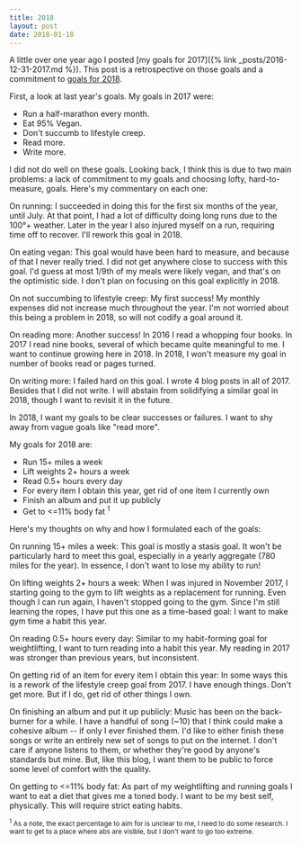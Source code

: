 ```yaml
---
title: 2018
layout: post
date: 2018-01-18
---
```


A little over one year ago I posted [my goals for 2017]({% link _posts/2016-12-31-2017.md %}). This post is a retrospective on those goals and a commitment to [goals for 2018](#2018).

First, a look at last year's goals. My goals in 2017 were:

- Run a half-marathon every month.
- Eat 95% Vegan.
- Don't succumb to lifestyle creep.
- Read more.
- Write more.

I did not do well on these goals. Looking back, I think this is due to two main problems: a lack of commitment to my goals and choosing lofty, hard-to-measure, goals. Here's my commentary on each one:

On running: I succeeded in doing this for the first six months of the year, until July. At that point, I had a lot of difficulty doing long runs due to the 100&deg;+ weather. Later in the year I also injured myself on a run, requiring time off to recover. I'll rework this goal in 2018.

On eating vegan: This goal would have been hard to measure, and because of that I never really tried. I did not get anywhere close to success with this goal. I'd guess at most 1/9th of my meals were likely vegan, and that's on the optimistic side. I don't plan on focusing on this goal explicitly in 2018.

On not succumbing to lifestyle creep: My first success! My monthly expenses did not increase much throughout the year. I'm not worried about this being a problem in 2018, so will not codify a goal around it.

On reading more: Another success! In 2016 I read a whopping four books. In 2017 I read nine books, several of which became quite meaningful to me. I want to continue growing here in 2018. In 2018, I won't measure my goal in number of books read or pages turned.

On writing more: I failed hard on this goal. I wrote 4 blog posts in all of 2017. Besides that I did not write. I will abstain from solidifying a similar goal in 2018, though I want to revisit it in the future.

<a name="2018">In 2018</a>, I want my goals to be clear successes or failures. I want to shy away from vague goals like "read more".

My goals for 2018 are:

- Run 15+ miles a week
- Lift weights 2+ hours a week
- Read 0.5+ hours every day
- For every item I obtain this year, get rid of one item I currently own
- Finish an album and put it up publicly
- Get to <=11% body fat <sup>1</sup>

Here's my thoughts on why and how I formulated each of the goals:

On running 15+ miles a week: This goal is mostly a stasis goal. It won't be particularly hard to meet this goal, especially in a yearly aggregate (780 miles for the year). In essence, I don't want to lose my ability to run!

On lifting weights 2+ hours a week: When I was injured in November 2017, I starting going to the gym to lift weights as a replacement for running. Even though I can run again, I haven't stopped going to the gym. Since I'm still learning the ropes, I have put this one as a time-based goal: I want to make gym time a habit this year.

On reading 0.5+ hours every day: Similar to my habit-forming goal for weightlifting, I want to turn reading into a habit this year. My reading in 2017 was stronger than previous years, but inconsistent.

On getting rid of an item for every item I obtain this year: In some ways this is a rework of the lifestyle creep goal from 2017. I have enough things. Don't get more. But if I do, get rid of other things I own.

On finishing an album and put it up publicly: Music has been on the back-burner for a while. I have a handful of song (~10) that I think could make a cohesive album -- if only I ever finished them. I'd like to either finish these songs or write an entirely new set of songs to put on the internet. I don't care if anyone listens to them, or whether they're good by anyone's standards but mine. But, like this blog, I want them to be public to force some level of comfort with the quality.

On getting to <=11% body fat: As part of my weightlifting and running goals I want to eat a diet that gives me a toned body. I want to be my best self, physically. This will require strict eating habits.

<small><sup>1</sup> As a note, the exact percentage to aim for is unclear to me, I need to do some research. I want to get to a place where abs are visible, but I don't want to go too extreme.</small>
